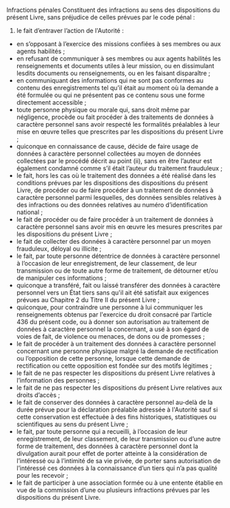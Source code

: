 Infractions pénales
Constituent des 	infractions au sens des dispositions du présent Livre, sans préjudice de celles prévues par le code pénal :
1. le fait d’entraver l’action de l'Autorité :
- en s’opposant à l’exercice des missions confiées à ses membres ou aux agents habilités ;
- en refusant de communiquer à ses membres ou aux agents habilités les renseignements et documents utiles à leur mission, ou en dissimulant lesdits documents ou renseignements, ou en les faisant disparaître ;
- en communiquant des informations qui ne sont pas conformes au contenu des enregistrements tel qu’il était au moment où la demande a été formulée ou qui ne présentent pas ce contenu sous une forme directement accessible ;
- toute personne physique ou morale qui, sans droit même par négligence, procède ou fait procéder à des traitements de données à caractère personnel sans avoir respecté les formalités préalables à leur mise en œuvre telles que prescrites par les dispositions du présent
Livre ;
- quiconque en connaissance de cause, décide de faire usage de données à caractère personnel collectées au moyen de données collectées par le procédé décrit au point (ii), sans en être l’auteur est également condamné comme s’il était l’auteur du traitement frauduleux ;
- le fait, hors les cas où le traitement des données a été réalisé dans les conditions prévues par les dispositions des dispositions du présent Livre, de procéder ou de faire procéder à un traitement de données à caractère personnel parmi  lesquelles,  des  données  sensibles  relatives  à  des  infractions  ou  des  données  relatives  au  numéro d’identification national ;
- le fait de procéder ou de faire procéder à un traitement de données à caractère personnel sans avoir mis en œuvre les mesures prescrites par les dispositions du présent Livre ;
- le fait de collecter des données à caractère personnel par un moyen frauduleux, déloyal ou illicite ;
- le fait, par toute personne détentrice de données à caractère personnel à l’occasion de leur enregistrement, de leur classement, de leur transmission ou de toute autre forme de traitement, de détourner et/ou de manipuler ces informations ;
- quiconque a transféré, fait ou laissé transférer des données à caractère personnel vers un État tiers sans qu'il ait été satisfait aux exigences prévues au Chapitre 2 du Titre II du présent Livre ;
- quiconque, pour contraindre une personne à lui communiquer les renseignements obtenus par l'exercice du droit consacré par l’article 436 du présent code, ou à donner son autorisation au traitement de données à caractère personnel la concernant, a usé à son égard de voies de fait, de violence ou menaces, de dons ou de promesses ;
- le fait de procéder à un traitement des données à caractère personnel concernant une personne physique malgré la demande de rectification ou l’opposition de cette personne, lorsque cette demande de rectification ou cette opposition est fondée sur des motifs légitimes ;
- le fait de ne pas respecter les dispositions du présent Livre relatives à l’information des personnes ;
- le fait de ne pas respecter les dispositions du présent Livre relatives aux droits d’accès ;
- le fait de conserver des données à caractère personnel au-delà de la durée prévue pour la déclaration préalable adressée à l'Autorité sauf si cette conservation est effectuée à des fins historiques, statistiques ou scientifiques au sens du présent Livre ;
- le fait, par toute personne qui a recueilli, à l’occasion de leur enregistrement, de leur classement, de leur transmission ou d’une autre forme de traitement, des données à caractère personnel dont la divulgation aurait pour effet de porter atteinte à la considération de l’intéressé ou à l’intimité de sa vie privée, de porter sans autorisation de l’intéressé ces données à la connaissance d’un tiers qui n’a pas qualité pour les recevoir ;
- le fait de participer à une association formée ou à une entente établie en vue de la commission d’une ou plusieurs infractions prévues par les dispositions du présent Livre.